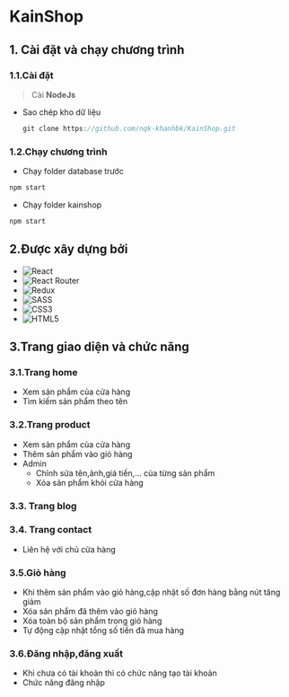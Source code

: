# KainShop
## 1. Cài đặt và chạy chương trình
### 1.1.Cài đặt
> Cài **NodeJs**
- Sao chép kho dữ liệu
  ```c
  git clone https://github.com/nqk-khanhbk/KainShop.git
  ```
### 1.2.Chạy chương trình
- Chạy folder database trước 
```c
npm start
```
- Chạy folder kainshop 
```c
npm start
```
## 2.Được xây dựng bởi
- ![React](https://img.shields.io/badge/react-%2320232a.svg?style=for-the-badge&logo=react&logoColor=%2361DAFB) 
- ![React Router](https://img.shields.io/badge/React_Router-CA4245?style=for-the-badge&logo=react-router&logoColor=white)
- ![Redux](https://img.shields.io/badge/redux-%23593d88.svg?style=for-the-badge&logo=redux&logoColor=white)
- ![SASS](https://img.shields.io/badge/SASS-hotpink.svg?style=for-the-badge&logo=SASS&logoColor=white)
- ![CSS3](https://img.shields.io/badge/css3-%231572B6.svg?style=for-the-badge&logo=css3&logoColor=white)
-  ![HTML5](https://img.shields.io/badge/html5-%23E34F26.svg?style=for-the-badge&logo=html5&logoColor=white) 
## 3.Trang giao diện và chức năng
### 3.1.Trang home
- Xem sản phẩm của cửa hàng
- Tìm kiếm sản phẩm theo tên
### 3.2.Trang product
- Xem sản phẩm của cửa hàng
- Thêm sản phẩm vào giỏ hàng
- Admin
   - Chỉnh sửa tên,ảnh,giá tiền,... của từng sản phẩm
   - Xóa sản phẩm khỏi cửa hàng
### 3.3. Trang blog
### 3.4. Trang contact
- Liên hệ với chủ cửa hàng
### 3.5.Giỏ hàng
- Khi thêm sản phẩm vào giỏ hàng,cập nhật số đơn hàng bằng nút tăng giảm
- Xóa sản phẩm đã thêm vào giỏ hàng
- Xóa toàn bộ sản phẩm trong giỏ hàng
- Tự động cập nhật tổng số tiền đã mua hàng
### 3.6.Đăng nhập,đăng xuất
- Khi chưa có tài khoản thì có chức năng tạo tài khoản
- Chức năng đăng nhập
